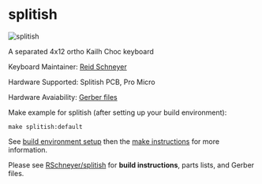 # splitish
![splitish](https://i.imgur.com/6gnYPIp.jpg)

A separated 4x12 ortho Kailh Choc keyboard

Keyboard Maintainer: [Reid Schneyer](https://github.com/RSchneyer)

Hardware Supported: Splitish PCB, Pro Micro

Hardware Avaiability: [Gerber files](https://github.com/RSchneyer/splitish/tree/master/gerbers)

Make example for splitish (after setting up your build environment):

    make splitish:default

See [build environment setup](https://docs.qmk.fm/install-build-tools) then the [make instructions](https://docs.qmk.fm/faq/build-compile-qmk) for more information.

Please see [RSchneyer/splitish](https://www.github.com/RSchneyer/splitish) for **build instructions**, parts lists, and Gerber files.
